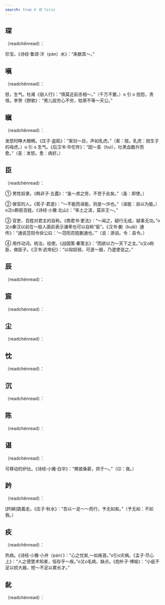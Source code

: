 ```yaml
---
search: true # 或 false
---
```


## 琛

（readchēnread）：

珍宝。《诗经·鲁颂·泮（pàn）水》：“来献其～。”

## 嗔

（readchēnread）：

怒，生气。杜甫《丽人行》：“慎莫近前丞相～。”（千万不要。）o 引 o 抱怨，责怪。李贺《野歌》：“男儿屈穷心不穷，枯荣不等～天公。”

## 瞋

（readchēnread）：

发怒时睁大眼睛。《庄子·盗跖》：“案剑～目，声如乳虎。”（案：按。乳虎：刚生子的母虎。）o 引 o 生气。《后汉书·华佗传》：“因～恚（huì），吐黑血数升而愈。”（恚：发怒。愈：病好。）

## 臣

（readchénread）：

➀ 男性奴隶。《韩非子·五蠹》：“虽～虏之劳，不苦于此矣。”（虽：即使。）

➁ 做官的人。《荀子·君道》：“～不能而诬能，则是～诈也。”（诬能：自以为能。）o泛o群臣百姓。《诗经·小雅·北山》：“率土之滨，莫非王～。”

➂ 官吏、百姓对君主的自称。《商君书·更法》：“～闻之，疑行无成，疑事无功。”o又o秦汉以前在一般人面前表示谦卑也可以自称“臣”。《汉书·蒯（kuǎi）通传》：“通说范阳令徐公曰：‘～范阳百姓蒯通也。’”（说：游说。令：县令。）

➃ 用作动词。统治，役使。《战国策·秦策五》：“而欲以力～天下之主。”o又o称臣，做臣子。《汉书·武帝纪》：“以匈奴弱，可遂～服，乃遣使说之。”

## 辰

（readchénread）：

## 宸

（readchénread）：

## 尘

（readchénread）：

## 忱

（readchénread）：

## 沉

（readchénread）：

## 陈

（readchénread）：

## 谌

（readchénread）：

可移动的炉灶。《诗经·小雅·白华》：“樵彼桑薪，<ac-font-source text="卬" :explain="{pinyin:'áng',explain:[{explain:'第一人称代词。我。',source:'古汉语字典'}],more:'../A/ang#卬'}" />烘于～。”（卬：我。）

## 趻

（readchěnread）：

[趻踔]跳着走。《庄子·秋水》：“吾以一足～～而行，予无如矣。”（予无如：不如我。）

## 疢

（readchěnread）：

热病。《诗经·小雅·小弁（pán）》：“心之忧矣,～如疾首。”o引o灾祸。《孟子·尽心上》：“人之德慧术知者，恒存乎～疾。”o又o毛病，缺点。《抱朴子·博喻》：“小疵不足以损大器，短～不足以累长才。”

## 龀

（readchènread）：

